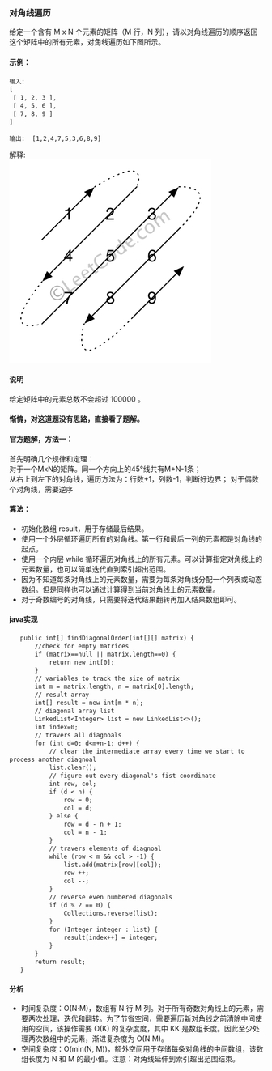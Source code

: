 ### 对角线遍历
给定一个含有 M x N 个元素的矩阵（M 行，N 列），请以对角线遍历的顺序返回这个矩阵中的所有元素，对角线遍历如下图所示。  
#### 示例：
```
输入:
[
 [ 1, 2, 3 ],
 [ 4, 5, 6 ],
 [ 7, 8, 9 ]
]

输出:  [1,2,4,7,5,3,6,8,9]
```

解释:  
![diagonalOrder](https://github.com/toughguy-T/leetcode-/blob/master/%E6%8E%A2%E7%B4%A2%E6%95%B0%E6%8D%AE%E7%BB%93%E6%9E%84/%E6%95%B0%E7%BB%84%E5%92%8C%E5%AD%97%E7%AC%A6%E4%B8%B2/diagonal_traverse.png)
#### 说明  
给定矩阵中的元素总数不会超过 100000 。  

#### 惭愧，对这道题没有思路，直接看了题解。  
#### 官方题解，方法一：  
首先明确几个规律和定理：  
对于一个MxN的矩阵。同一个方向上的45°线共有M+N-1条；  
从右上到左下的对角线，遍历方法为：行数+1，列数-1，判断好边界；
对于偶数个对角线，需要逆序
#### 算法：
-  初始化数组 result，用于存储最后结果。  
-  使用一个外层循环遍历所有的对角线。第一行和最后一列的元素都是对角线的起点。  
-  使用一个内层 while 循环遍历对角线上的所有元素。可以计算指定对角线上的元素数量，也可以简单迭代直到索引超出范围。  
-  因为不知道每条对角线上的元素数量，需要为每条对角线分配一个列表或动态数组。但是同样也可以通过计算得到当前对角线上的元素数量。  
-  对于奇数编号的对角线，只需要将迭代结果翻转再加入结果数组即可。  
#### java实现  
```
   public int[] findDiagonalOrder(int[][] matrix) {
       //check for empty matrices
       if (matrix==null || matrix.length==0) {
           return new int[0];
       }
       // variables to track the size of matrix
       int m = matrix.length, n = matrix[0].length;
       // result array
       int[] result = new int[m * n];
       // diagonal array list
       LinkedList<Integer> list = new LinkedList<>();
       int index=0;
       // travers all diagnoals
       for (int d=0; d<m+n-1; d++) {
           // clear the intermediate array every time we start to process another diagnoal
           list.clear();
           // figure out every diagonal's fist coordinate
           int row, col;
           if (d < n) {
               row = 0;
               col = d;
           } else {
               row = d - n + 1;
               col = n - 1;
           }
           // travers elements of diagnoal
           while (row < m && col > -1) {
               list.add(matrix[row][col]);
               row ++;
               col --;
           }
           // reverse even numbered diagonals
           if (d % 2 == 0) {
               Collections.reverse(list);
           }
           for (Integer integer : list) {
               result[index++] = integer;
           }
       }
       return result;
   }
```
#### 分析   
-  时间复杂度：O(N⋅M)，数组有 N 行 M 列。对于所有奇数对角线上的元素，需要两次处理，迭代和翻转。为了节省空间，需要遍历新对角线之前清除中间使用的空间，该操作需要 O(K) 的复杂度度，其中 KK 是数组长度。因此至少处理两次数组中的元素，渐进复杂度为 O(N·M)。
-  空间复杂度：O(min(N, M))，额外空间用于存储每条对角线的中间数组，该数组长度为 N 和 M 的最小值。注意：对角线延伸到索引超出范围结束。  
